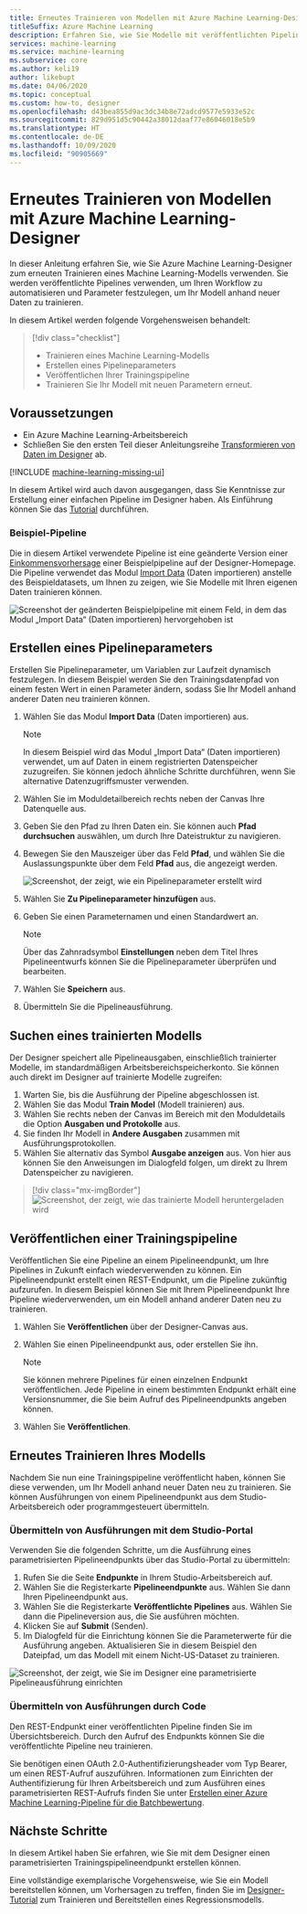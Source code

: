 ```yaml
---
title: Erneutes Trainieren von Modellen mit Azure Machine Learning-Designer
titleSuffix: Azure Machine Learning
description: Erfahren Sie, wie Sie Modelle mit veröffentlichten Pipelines im Azure Machine Learning-Designer erneut trainieren können.
services: machine-learning
ms.service: machine-learning
ms.subservice: core
ms.author: keli19
author: likebupt
ms.date: 04/06/2020
ms.topic: conceptual
ms.custom: how-to, designer
ms.openlocfilehash: d43bea855d9ac3dc34b8e72adcd9577e5933e52c
ms.sourcegitcommit: 829d951d5c90442a38012daaf77e86046018e5b9
ms.translationtype: HT
ms.contentlocale: de-DE
ms.lasthandoff: 10/09/2020
ms.locfileid: "90905669"
---
```

# <a name="retrain-models-with-azure-machine-learning-designer"></a>Erneutes Trainieren von Modellen mit Azure Machine Learning-Designer


In dieser Anleitung erfahren Sie, wie Sie Azure Machine Learning-Designer zum erneuten Trainieren eines Machine Learning-Modells verwenden. Sie werden veröffentlichte Pipelines verwenden, um Ihren Workflow zu automatisieren und Parameter festzulegen, um Ihr Modell anhand neuer Daten zu trainieren. 

In diesem Artikel werden folgende Vorgehensweisen behandelt:

> [!div class="checklist"]
> * Trainieren eines Machine Learning-Modells
> * Erstellen eines Pipelineparameters
> * Veröffentlichen Ihrer Trainingspipeline
> * Trainieren Sie Ihr Modell mit neuen Parametern erneut.

## <a name="prerequisites"></a>Voraussetzungen

* Ein Azure Machine Learning-Arbeitsbereich
* Schließen Sie den ersten Teil dieser Anleitungsreihe [Transformieren von Daten im Designer](how-to-designer-transform-data.md) ab.

[!INCLUDE [machine-learning-missing-ui](../../includes/machine-learning-missing-ui.md)]

In diesem Artikel wird auch davon ausgegangen, dass Sie Kenntnisse zur Erstellung einer einfachen Pipeline im Designer haben. Als Einführung können Sie das [Tutorial](tutorial-designer-automobile-price-train-score.md) durchführen. 

### <a name="sample-pipeline"></a>Beispiel-Pipeline

Die in diesem Artikel verwendete Pipeline ist eine geänderte Version einer [Einkommensvorhersage](samples-designer.md#classification) einer Beispielpipeline auf der Designer-Homepage. Die Pipeline verwendet das Modul [Import Data](algorithm-module-reference/import-data.md) (Daten importieren) anstelle des Beispieldatasets, um Ihnen zu zeigen, wie Sie Modelle mit Ihren eigenen Daten trainieren können.

![Screenshot der geänderten Beispielpipeline mit einem Feld, in dem das Modul „Import Data“ (Daten importieren) hervorgehoben ist](./media/how-to-retrain-designer/modified-sample-pipeline.png)

## <a name="create-a-pipeline-parameter"></a>Erstellen eines Pipelineparameters

Erstellen Sie Pipelineparameter, um Variablen zur Laufzeit dynamisch festzulegen. In diesem Beispiel werden Sie den Trainingsdatenpfad von einem festen Wert in einen Parameter ändern, sodass Sie Ihr Modell anhand anderer Daten neu trainieren können.

1. Wählen Sie das Modul **Import Data** (Daten importieren) aus.

    > [!NOTE]
    > In diesem Beispiel wird das Modul „Import Data“ (Daten importieren) verwendet, um auf Daten in einem registrierten Datenspeicher zuzugreifen. Sie können jedoch ähnliche Schritte durchführen, wenn Sie alternative Datenzugriffsmuster verwenden.

1. Wählen Sie im Moduldetailbereich rechts neben der Canvas Ihre Datenquelle aus.

1. Geben Sie den Pfad zu Ihren Daten ein. Sie können auch **Pfad durchsuchen** auswählen, um durch Ihre Dateistruktur zu navigieren. 

1. Bewegen Sie den Mauszeiger über das Feld **Pfad**, und wählen Sie die Auslassungspunkte über dem Feld **Pfad** aus, die angezeigt werden.

    ![Screenshot, der zeigt, wie ein Pipelineparameter erstellt wird](media/how-to-retrain-designer/add-pipeline-parameter.png)

1. Wählen Sie **Zu Pipelineparameter hinzufügen** aus.

1. Geben Sie einen Parameternamen und einen Standardwert an.

   > [!NOTE]
   > Über das Zahnradsymbol **Einstellungen** neben dem Titel Ihres Pipelineentwurfs können Sie die Pipelineparameter überprüfen und bearbeiten. 

1. Wählen Sie **Speichern** aus.

1. Übermitteln Sie die Pipelineausführung.

## <a name="find-a-trained-model"></a>Suchen eines trainierten Modells

Der Designer speichert alle Pipelineausgaben, einschließlich trainierter Modelle, im standardmäßigen Arbeitsbereichspeicherkonto. Sie können auch direkt im Designer auf trainierte Modelle zugreifen:

1. Warten Sie, bis die Ausführung der Pipeline abgeschlossen ist.
1. Wählen Sie das Modul **Train Model** (Modell trainieren) aus.
1. Wählen Sie rechts neben der Canvas im Bereich mit den Moduldetails die Option **Ausgaben und Protokolle** aus.
1. Sie finden Ihr Modell in **Andere Ausgaben** zusammen mit Ausführungsprotokollen.
1. Wählen Sie alternativ das Symbol **Ausgabe anzeigen** aus. Von hier aus können Sie den Anweisungen im Dialogfeld folgen, um direkt zu Ihrem Datenspeicher zu navigieren. 

> [!div class="mx-imgBorder"]
> ![Screenshot, der zeigt, wie das trainierte Modell heruntergeladen wird](./media/how-to-retrain-designer/trained-model-view-output.png)

## <a name="publish-a-training-pipeline"></a>Veröffentlichen einer Trainingspipeline

Veröffentlichen Sie eine Pipeline an einem Pipelineendpunkt, um Ihre Pipelines in Zukunft einfach wiederverwenden zu können. Ein Pipelineendpunkt erstellt einen REST-Endpunkt, um die Pipeline zukünftig aufzurufen. In diesem Beispiel können Sie mit Ihrem Pipelineendpunkt Ihre Pipeline wiederverwenden, um ein Modell anhand anderer Daten neu zu trainieren.

1. Wählen Sie **Veröffentlichen** über der Designer-Canvas aus.
1. Wählen Sie einen Pipelineendpunkt aus, oder erstellen Sie ihn.

   > [!NOTE]
   > Sie können mehrere Pipelines für einen einzelnen Endpunkt veröffentlichen. Jede Pipeline in einem bestimmten Endpunkt erhält eine Versionsnummer, die Sie beim Aufruf des Pipelineendpunkts angeben können.

1. Wählen Sie **Veröffentlichen**.

## <a name="retrain-your-model"></a>Erneutes Trainieren Ihres Modells

Nachdem Sie nun eine Trainingspipeline veröffentlicht haben, können Sie diese verwenden, um Ihr Modell anhand neuer Daten neu zu trainieren. Sie können Ausführungen von einem Pipelineendpunkt aus dem Studio-Arbeitsbereich oder programmgesteuert übermitteln.

### <a name="submit-runs-by-using-the-studio-portal"></a>Übermitteln von Ausführungen mit dem Studio-Portal

Verwenden Sie die folgenden Schritte, um die Ausführung eines parametrisierten Pipelineendpunkts über das Studio-Portal zu übermitteln:

1. Rufen Sie die Seite **Endpunkte** in Ihrem Studio-Arbeitsbereich auf.
1. Wählen Sie die Registerkarte **Pipelineendpunkte** aus. Wählen Sie dann Ihren Pipelineendpunkt aus.
1. Wählen Sie die Registerkarte **Veröffentlichte Pipelines** aus. Wählen Sie dann die Pipelineversion aus, die Sie ausführen möchten.
1. Klicken Sie auf **Submit** (Senden).
1. Im Dialogfeld für die Einrichtung können Sie die Parameterwerte für die Ausführung angeben. Aktualisieren Sie in diesem Beispiel den Dateipfad, um das Modell mit einem Nicht-US-Dataset zu trainieren.

![Screenshot, der zeigt, wie Sie im Designer eine parametrisierte Pipelineausführung einrichten](./media/how-to-retrain-designer/published-pipeline-run.png)

### <a name="submit-runs-by-using-code"></a>Übermitteln von Ausführungen durch Code

Den REST-Endpunkt einer veröffentlichten Pipeline finden Sie im Übersichtsbereich. Durch den Aufruf des Endpunkts können Sie die veröffentlichte Pipeline neu trainieren.

Sie benötigen einen OAuth 2.0-Authentifizierungsheader vom Typ Bearer, um einen REST-Aufruf auszuführen. Informationen zum Einrichten der Authentifizierung für Ihren Arbeitsbereich und zum Ausführen eines parametrisierten REST-Aufrufs finden Sie unter [Erstellen einer Azure Machine Learning-Pipeline für die Batchbewertung](tutorial-pipeline-batch-scoring-classification.md#publish-and-run-from-a-rest-endpoint).

## <a name="next-steps"></a>Nächste Schritte

In diesem Artikel haben Sie erfahren, wie Sie mit dem Designer einen parametrisierten Trainingspipelineendpunkt erstellen können.

Eine vollständige exemplarische Vorgehensweise, wie Sie ein Modell bereitstellen können, um Vorhersagen zu treffen, finden Sie im [Designer-Tutorial](tutorial-designer-automobile-price-train-score.md) zum Trainieren und Bereitstellen eines Regressionsmodells.
